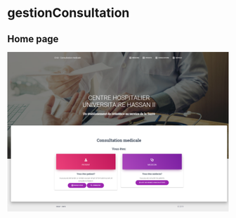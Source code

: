 # gestionConsultation
## Home page
![Page d'acceuil](https://github.com/mouradxmt/gestionConsultation/blob/master/assets/img/screens/HomePage.png)